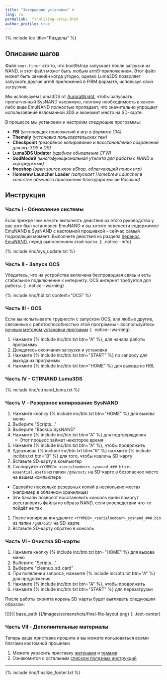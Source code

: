 ```yaml
---
title: "Завершение установки" #
lang: ru
permalink:  finalizing-setup.html
author_profile: true
---
```


{% include toc title="Разделы" %}

## Описание шагов

Файл `boot.firm` - это то, что boot9strap запускает после загрузки из NAND, и этот файл может быть любым arm9-приложением. Этот файл может быть заменён когда угодно, однако Luma3DS позволяет запускать другие arm9 приложения в FIRM формате, используя свой загрузчик.

Мы используем Luma3DS от [AuroraWright](https://github.com/AuroraWright/), чтобы запускать пропатченный SysNAND напрямую, поэтому необходимость в каком-либо виде EmuNAND полностью пропадает, что значительно упрощает использование взломанной 3DS и экономит место на SD-карте.

В процессе мы установим и настроим следующие программы:    

+  **FBI** *(установщик приложений и игр в формате CIA)*
+  **Themely** *(установка пользовательских тем)*
+  **Checkpoint** *(резервное копирование и восстановление сохранений для игр 3DS и DS)*
+  **Luma3DS Updater** *(удобное обновление CFW)*
+  **GodMode9** *(многофункциональная утилита для работы с NAND и картриджами)*
+  **freeshop** *(open source клон eShop, облегчающий поиск игр)*
+  **Homerew Launcher Loader** *(запускает Homebrew Launcher в качестве обычного приложения благодаря магии Rosalina)*

## Инструкция

### Часть I - Обновление системы
Если прежде чем начать выполнять действия из этого руководства у вас уже был установлен EmuNAND и вы хотите перенести содержимое EmuNAND в SysNAND с кастомной прошивкой - сейчас самый подходящий момент. Выполните действия из раздела [перенос EmuNAND](move-emunand), перед выполнением этой части.
{: .notice--info}

{% include /inc/sys_update.txt %}

### Часть II - Запуск OCS

Убедитесь, что на устройстве включена беспроводная связь и есть стабильное подключение к интернету. OCS интернет требуется для работы.
{: .notice--warning}

{% include /inc/hbl.txt content="OCS" %}

### Часть III - OCS

Если вы испытываете трудности с запуском OCS, или любые другие, связанные с работоспособностью этой программы - воспользуйтесь [ручным методом установки программ](finalizing-setup_old)
{: .notice--warning}

1. Нажмите {% include inc/btn.txt btn="A" %}, для начала работы программы
1. Дождитесь окончания загрузки и установки
1. Нажмите {% include inc/btn.txt btn="START" %} по запросу для выхода из программы 
1. Нажмите {% include inc/btn.txt btn="HOME" %} для выхода из HBL

### Часть IV - CTRNAND Luma3DS

{% include /inc/ctrnand_luma.txt %}

### Часть V - Резервное копирование SysNAND

1. Нажмите кнопку {% include inc/btn.txt btn="HOME" %} для вызова меню
1. Выберите "Scripts..."
1. Выберите "Backup SysNAND"
1. Нажмите {% include inc/btn.txt btn="A" %} для подтверждения
	+ Этот процесс займет некоторое время
1. Нажмите {% include inc/btn.txt btn="A" %}, чтобы продолжить
1. Удерживая {% include inc/btn.txt btn="R" %} нажмите {% include inc/btn.txt btn="B" %} для того, чтобы извлечь SD-карту
1. Вставьте SD-карту в компьютер
1. Скопируйте `<YYMMDD>_<serialnumber>_sysnand_###.bin` и `essential.exefs` из папки `/gm9/out/` на SD-карте в безопасное место на вашем компьютере
  + Сделайте несколько резервных копий в нескольких местах (например в облачном хранилище)
  + Эти бэкапы позволят восстановить консоль и\или помогут восстановить файлы из образа NAND, если впоследствии что-то пойдёт не так
1. После копирования удалите `<YYMMDD>_<serialnumber>_sysnand_###.bin` из папки `/gm9/out/` на SD-карте
1. Вставьте SD-карту обратно в консоль

### Часть VI - Очистка SD-карты

1. Нажмите кнопку {% include inc/btn.txt btn="HOME" %} для вызова меню
1. Выберите "Scripts..."
1. Выберите "cleanup_sd_card"
1. При появлении запроса, нажмите {% include inc/btn.txt btn="A" %} для продолжения
1. Нажмите {% include inc/btn.txt btn="A" %}, чтобы продолжить
1. Нажмите {% include inc/btn.txt btn="START" %} для перезагрузки

После работы скрипта корень SD-карты будет выглядеть следующим образом: 

![]({{ base_path }}/images/screenshots/final-file-layout.png)
{: .text-center}

### Часть VII - Дополнительные материалы

Теперь ваша приставка прошита и вы можете пользоваться всеми благами кастомной прошивки

1. Можете украсить приставку [жетонами](badges) и [темами](themes)
1. Ознакомится с остальным [списком полезных инструкций](addons)

___

{% include /inc/finalize_footer.txt %}